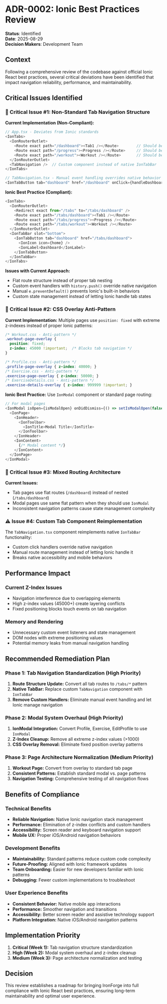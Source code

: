 # ADR-0002: Ionic Best Practices Review

**Status**: Identified  
**Date**: 2025-08-29  
**Decision Makers**: Development Team  

## Context

Following a comprehensive review of the codebase against official Ionic React best practices, several critical deviations have been identified that impact navigation reliability, performance, and maintainability.

## Critical Issues Identified

### 🚨 Critical Issue #1: Non-Standard Tab Navigation Structure

**Current Implementation (Non-Compliant):**
```typescript
// App.tsx - Deviates from Ionic standards
<IonTabs>
  <IonRouterOutlet>
    <Route exact path="/dashboard"><Tab1 /></Route>        // Should be /tabs/dashboard
    <Route exact path="/progress"><Progress /></Route>     // Should be /tabs/progress
    <Route exact path="/workout"><Workout /></Route>       // Should be /tabs/workout
  </IonRouterOutlet>
  <TabNavigation />  // Custom component instead of native IonTabBar
</IonTabs>

// TabNavigation.tsx - Manual event handling overrides native behavior
<IonTabButton tab="dashboard" href="/dashboard" onClick={handleDashboardClick}>
```

**Ionic Best Practice (Compliant):**
```typescript
<IonTabs>
  <IonRouterOutlet>
    <Redirect exact from="/tabs" to="/tabs/dashboard" />
    <Route exact path="/tabs/dashboard"><Tab1 /></Route>
    <Route exact path="/tabs/progress"><Progress /></Route>
    <Route exact path="/tabs/workout"><Workout /></Route>
  </IonRouterOutlet>
  <IonTabBar slot="bottom">
    <IonTabButton tab="dashboard" href="/tabs/dashboard">
      <IonIcon icon={home} />
      <IonLabel>Dashboard</IonLabel>
    </IonTabButton>
  </IonTabBar>
</IonTabs>
```

**Issues with Current Approach:**
- Flat route structure instead of proper tab nesting
- Custom event handlers with `history.push()` override native navigation
- Manual `e.preventDefault()` prevents Ionic's built-in behaviors
- Custom state management instead of letting Ionic handle tab states

### 🚨 Critical Issue #2: CSS Overlay Anti-Pattern

**Current Implementation:** Multiple pages use `position: fixed` with extreme z-indexes instead of proper Ionic patterns:

```css
/* Workout.css - Anti-pattern */
.workout-page-overlay {
  position: fixed;
  z-index: 45000 !important;  /* Blocks tab navigation */
}

/* Profile.css - Anti-pattern */
.profile-page-overlay { z-index: 40000; }
/* Exercise.css - Anti-pattern */ 
.exercise-page-overlay { z-index: 50000; }
/* ExerciseDetails.css - Anti-pattern */
.exercise-details-overlay { z-index: 999999 !important; }
```

**Ionic Best Practice:** Use `IonModal` component or standard page routing:
```typescript
// For modal pages
<IonModal isOpen={isModalOpen} onDidDismiss={() => setIsModalOpen(false)}>
  <IonPage>
    <IonHeader>
      <IonToolbar>
        <IonTitle>Modal Title</IonTitle>
      </IonToolbar>
    </IonHeader>
    <IonContent>
      {/* Modal content */}
    </IonContent>
  </IonPage>
</IonModal>
```

### 🚨 Critical Issue #3: Mixed Routing Architecture

**Current Issues:**
- Tab pages use flat routes (`/dashboard`) instead of nested (`/tabs/dashboard`)
- Modal pages use same flat pattern when they should use `IonModal`
- Inconsistent navigation patterns cause state management complexity

### ⚠️ Issue #4: Custom Tab Component Reimplementation

The `TabNavigation.tsx` component reimplements native `IonTabBar` functionality:
- Custom click handlers override native navigation
- Manual route management instead of letting Ionic handle it
- Breaks native accessibility and mobile behaviors

## Performance Impact

### Current Z-Index Issues
- Navigation interference due to overlapping elements
- High z-index values (45000+) create layering conflicts
- Fixed positioning blocks touch events on tab navigation

### Memory and Rendering
- Unnecessary custom event listeners and state management
- DOM nodes with extreme positioning values
- Potential memory leaks from manual navigation handling

## Recommended Remediation Plan

### Phase 1: Tab Navigation Standardization (High Priority)
1. **Route Structure Update:** Convert all tab routes to `/tabs/*` pattern
2. **Native TabBar:** Replace custom `TabNavigation` component with `IonTabBar`
3. **Remove Custom Handlers:** Eliminate manual event handling and let Ionic manage navigation

### Phase 2: Modal System Overhaul (High Priority)  
1. **IonModal Integration:** Convert Profile, Exercise, EditProfile to use `IonModal`
2. **Z-Index Cleanup:** Remove all extreme z-index values (>1000)
3. **CSS Overlay Removal:** Eliminate fixed position overlay patterns

### Phase 3: Page Architecture Normalization (Medium Priority)
1. **Workout Page:** Convert from overlay to standard tab page
2. **Consistent Patterns:** Establish standard modal vs. page patterns
3. **Navigation Testing:** Comprehensive testing of all navigation flows

## Benefits of Compliance

### Technical Benefits
- **Reliable Navigation:** Native Ionic navigation stack management
- **Performance:** Elimination of z-index conflicts and custom handlers
- **Accessibility:** Screen reader and keyboard navigation support
- **Mobile UX:** Proper iOS/Android navigation behaviors

### Development Benefits
- **Maintainability:** Standard patterns reduce custom code complexity
- **Future-Proofing:** Aligned with Ionic framework updates
- **Team Onboarding:** Easier for new developers familiar with Ionic patterns
- **Debugging:** Fewer custom implementations to troubleshoot

### User Experience Benefits
- **Consistent Behavior:** Native mobile app interactions
- **Performance:** Smoother navigation and transitions
- **Accessibility:** Better screen reader and assistive technology support
- **Platform Integration:** Native iOS/Android navigation patterns

## Implementation Priority

1. **Critical (Week 1):** Tab navigation structure standardization
2. **High (Week 2):** Modal system overhaul and z-index cleanup  
3. **Medium (Week 3):** Page architecture normalization and testing

## Decision

This review establishes a roadmap for bringing IronForge into full compliance with Ionic React best practices, ensuring long-term maintainability and optimal user experience.